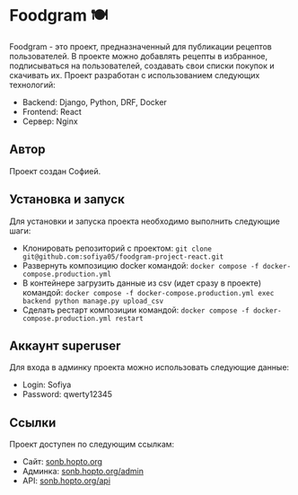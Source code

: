 # Foodgram 🍽️

Foodgram - это проект, предназначенный для публикации рецептов пользователей. В проекте можно добавлять рецепты в избранное, подписываться на пользователей, создавать свои списки покупок и скачивать их. Проект разработан с использованием следующих технологий:

- Backend: Django, Python, DRF, Docker
- Frontend: React
- Сервер: Nginx

## Автор

Проект создан Софией.

## Установка и запуск

Для установки и запуска проекта необходимо выполнить следующие шаги:

- Клонировать репозиторий с проектом: `git clone git@github.com:sofiya05/foodgram-project-react.git`
- Развернуть композицию docker командой: `docker compose -f docker-compose.production.yml`
- В контейнере загрузить данные из csv (идет сразу в проекте) командой: `docker compose -f docker-compose.production.yml exec backend python manage.py upload_csv`
- Сделать рестарт композиции командой: `docker compose -f docker-compose.production.yml restart`

## Аккаунт superuser

Для входа в админку проекта можно использовать следующие данные:

- Login: Sofiya
- Password: qwerty12345

## Ссылки

Проект доступен по следующим ссылкам:

- Сайт: [sonb.hopto.org](https://sonb.hopto.org)
- Админка: [sonb.hopto.org/admin](https://sonb.hopto.org/admin/)
- API: [sonb.hopto.org/api](https://sonb.hopto.org/api/)
